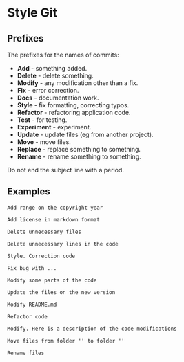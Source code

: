 # Style Git

## Prefixes

The prefixes for the names of commits:

* **Add** - something added.
* **Delete** - delete something.
* **Modify** - any modification other than a fix.
* **Fix** - error correction.
* **Docs** - documentation work.
* **Style** - fix formatting, correcting typos.
* **Refactor** - refactoring application code.
* **Test** - for testing.
* **Experiment** - experiment.
* **Update** - update files (eg from another project).
* **Move** - move files.
* **Replace** - replace something to something.
* **Rename** - rename something to something.

Do not end the subject line with a period.

## Examples

```text
Add range on the copyright year

Add license in markdown format

Delete unnecessary files

Delete unnecessary lines in the code

Style. Correction code

Fix bug with ...

Modify some parts of the code

Update the files on the new version

Modify README.md

Refactor code

Modify. Here is a description of the code modifications

Move files from folder '' to folder ''

Rename files
```